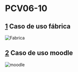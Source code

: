 # PCV06-10

## [1](fabrica.puml) Caso de uso fábrica

![Fabrica](http://www.plantuml.com/plantuml/proxy?cache=no&src=https://raw.githubusercontent.com/KevinCabeza/practicas-PLANTUML/master/fabrica.puml)

## [2](moodle.puml) Caso de uso moodle 

![moodle](http://www.plantuml.com/plantuml/proxy?cache=no&src=https://raw.githubusercontent.com/KevinCabeza/practicas-PLANTUML/master/moodle.puml)
